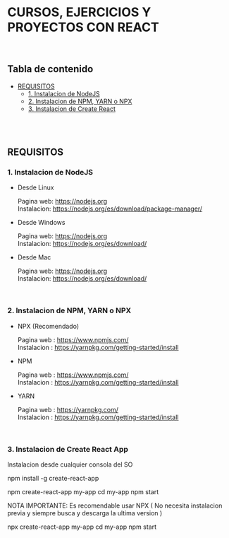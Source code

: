 # CURSOS, EJERCICIOS Y PROYECTOS CON REACT

<br>

## Tabla de contenido

- [REQUISITOS](#requisitos)
  - [1. Instalacion de NodeJS](#1.-Instalacion-de-NodeJS)
  - [2. Instalacion de NPM, YARN o NPX](#2.-instalacion-de-npm,-yarn-o-npx)
  - [3. Instalacion de Create React](#3.-Instalacion-de-Create-React-App)



<br><br>

## REQUISITOS

### 1. Instalacion de NodeJS

* Desde Linux

    Pagina web: https://nodejs.org
    <br>
    Instalacion: https://nodejs.org/es/download/package-manager/

* Desde Windows

    Pagina web: https://nodejs.org
    <br>
    Instalacion: https://nodejs.org/es/download/

* Desde Mac

    Pagina web: https://nodejs.org
    <br>
    Instalacion: https://nodejs.org/es/download/


<br>

### 2. Instalacion de NPM, YARN o NPX

* NPX (Recomendado)

    Pagina web : https://www.npmjs.com/
    <br>
    Instalacion : https://yarnpkg.com/getting-started/install

* NPM

    Pagina web : https://www.npmjs.com/
    <br>
    Instalacion : https://yarnpkg.com/getting-started/install

* YARN

    Pagina web : https://yarnpkg.com/
    <br>
    Instalacion : https://yarnpkg.com/getting-started/install


<br>

### 3. Instalacion de Create React App

Instalacion desde cualquier consola del SO

npm install -g create-react-app

npm create-react-app my-app
cd my-app
npm start

NOTA IMPORTANTE: Es recomendable usar NPX ( No necesita instalacion previa y siempre busca y descarga la ultima version )

npx create-react-app my-app
cd my-app
npm start



